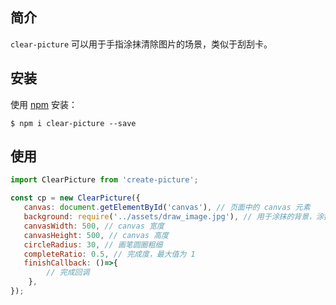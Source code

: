 ## 简介

`clear-picture` 可以用于手指涂抹清除图片的场景，类似于刮刮卡。

## 安装

使用 [npm](https://www.npmjs.com/package/clear-picture) 安装：

```npm
$ npm i clear-picture --save
```

## 使用

```javascript
import ClearPicture from 'create-picture';

const cp = new ClearPicture({
   canvas: document.getElementById('canvas'), // 页面中的 canvas 元素
   background: require('../assets/draw_image.jpg'), // 用于涂抹的背景，涂抹完成后消失 
   canvasWidth: 500, // canvas 宽度
   canvasHeight: 500, // canvas 高度
   circleRadius: 30, // 画笔圆圈粗细
   completeRatio: 0.5, // 完成度，最大值为 1
   finishCallback: ()=>{
        // 完成回调
    }, 
});
```